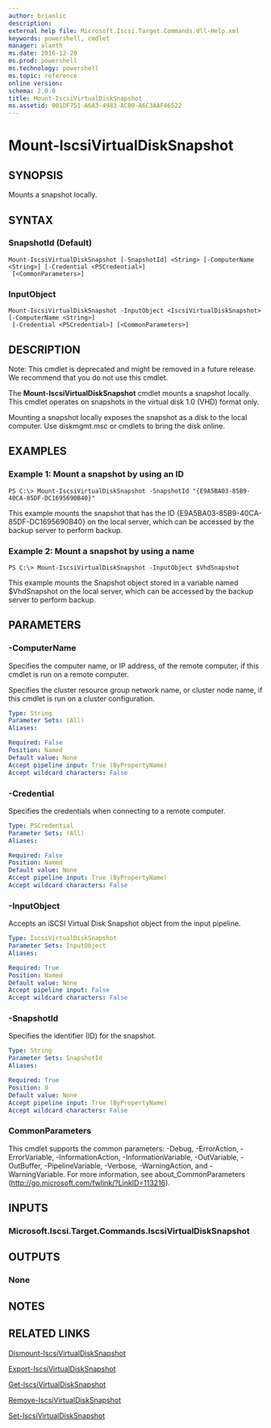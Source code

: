 ```yaml
---
author: brianlic
description: 
external help file: Microsoft.Iscsi.Target.Commands.dll-Help.xml
keywords: powershell, cmdlet
manager: alanth
ms.date: 2016-12-20
ms.prod: powershell
ms.technology: powershell
ms.topic: reference
online version: 
schema: 2.0.0
title: Mount-IscsiVirtualDiskSnapshot
ms.assetid: 001DF751-A6A3-4983-AC00-A6C3AAF46522
---
```


# Mount-IscsiVirtualDiskSnapshot

## SYNOPSIS
Mounts a snapshot locally.

## SYNTAX

### SnapshotId (Default)
```
Mount-IscsiVirtualDiskSnapshot [-SnapshotId] <String> [-ComputerName <String>] [-Credential <PSCredential>]
 [<CommonParameters>]
```

### InputObject
```
Mount-IscsiVirtualDiskSnapshot -InputObject <IscsiVirtualDiskSnapshot> [-ComputerName <String>]
 [-Credential <PSCredential>] [<CommonParameters>]
```

## DESCRIPTION
Note: This cmdlet is deprecated and might be removed in a future release.
We recommend that you do not use this cmdlet.

The **Mount-IscsiVirtualDiskSnapshot** cmdlet mounts a snapshot locally.
This cmdlet operates on snapshots in the virtual disk 1.0 (VHD) format only.

Mounting a snapshot locally exposes the snapshot as a disk to the local computer.
Use diskmgmt.msc or cmdlets to bring the disk online.

## EXAMPLES

### Example 1: Mount a snapshot by using an ID
```
PS C:\> Mount-IscsiVirtualDiskSnapshot -SnapshotId "{E9A5BA03-85B9-40CA-85DF-DC1695690B40}"
```

This example mounts the snapshot that has the ID {E9A5BA03-85B9-40CA-85DF-DC1695690B40} on the local server, which can be accessed by the backup server to perform backup.

### Example 2: Mount a snapshot by using a name
```
PS C:\> Mount-IscsiVirtualDiskSnapshot -InputObject $VhdSnapshot
```

This example mounts the Snapshot object stored in a variable named $VhdSnapshot on the local server, which can be accessed by the backup server to perform backup.

## PARAMETERS

### -ComputerName
Specifies the computer name, or IP address, of the remote computer, if this cmdlet is run on a remote computer.

Specifies the cluster resource group network name, or cluster node name, if this cmdlet is run on a cluster configuration.

```yaml
Type: String
Parameter Sets: (All)
Aliases: 

Required: False
Position: Named
Default value: None
Accept pipeline input: True (ByPropertyName)
Accept wildcard characters: False
```

### -Credential
Specifies the credentials when connecting to a remote computer.

```yaml
Type: PSCredential
Parameter Sets: (All)
Aliases: 

Required: False
Position: Named
Default value: None
Accept pipeline input: True (ByPropertyName)
Accept wildcard characters: False
```

### -InputObject
Accepts an iSCSI Virtual Disk Snapshot object from the input pipeline.

```yaml
Type: IscsiVirtualDiskSnapshot
Parameter Sets: InputObject
Aliases: 

Required: True
Position: Named
Default value: None
Accept pipeline input: False
Accept wildcard characters: False
```

### -SnapshotId
Specifies the identifier (ID) for the snapshot.

```yaml
Type: String
Parameter Sets: SnapshotId
Aliases: 

Required: True
Position: 0
Default value: None
Accept pipeline input: True (ByPropertyName)
Accept wildcard characters: False
```

### CommonParameters
This cmdlet supports the common parameters: -Debug, -ErrorAction, -ErrorVariable, -InformationAction, -InformationVariable, -OutVariable, -OutBuffer, -PipelineVariable, -Verbose, -WarningAction, and -WarningVariable. For more information, see about_CommonParameters (http://go.microsoft.com/fwlink/?LinkID=113216).

## INPUTS

### Microsoft.Iscsi.Target.Commands.IscsiVirtualDiskSnapshot

## OUTPUTS

### None

## NOTES

## RELATED LINKS

[Dismount-IscsiVirtualDiskSnapshot](./Dismount-IscsiVirtualDiskSnapshot.md)

[Export-IscsiVirtualDiskSnapshot](./Export-IscsiVirtualDiskSnapshot.md)

[Get-IscsiVirtualDiskSnapshot](./Get-IscsiVirtualDiskSnapshot.md)

[Remove-IscsiVirtualDiskSnapshot](./Remove-IscsiVirtualDiskSnapshot.md)

[Set-IscsiVirtualDiskSnapshot](./Set-IscsiVirtualDiskSnapshot.md)

